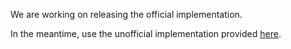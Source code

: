 We are working on releasing the official implementation.

In the meantime, use the unofficial implementation provided [here](https://github.com/dvornikita/Graph2Vid).


